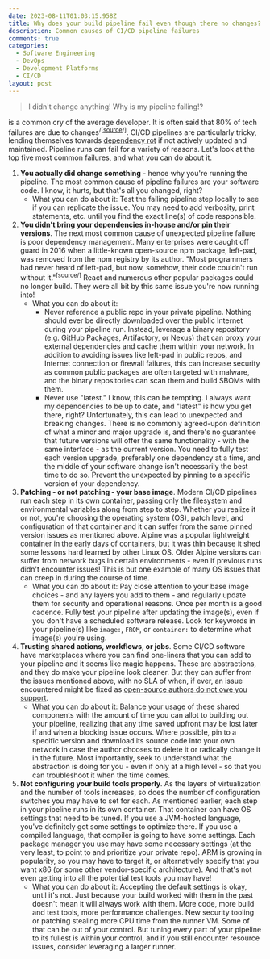 ```yaml
---
date: 2023-08-11T01:03:15.958Z
title: Why does your build pipeline fail even though there no changes?
description: Common causes of CI/CD pipeline failures
comments: true
categories:
  - Software Engineering
  - DevOps
  - Development Platforms
  - CI/CD
layout: post
---
```


> I didn't change anything! Why is my pipeline failing!?

is a common cry of the average developer. It is often said that 80% of tech failures are due to changes<sup>/\[[source](https://wikisummaries.org/visible-ops/ "source")/]</sup>. CI/CD pipelines are particularly tricky, lending themselves towards [dependency rot](https://en.wikipedia.org/wiki/Software_rot "dependency rot") if not actively updated and maintained. Pipeline runs can fail for a variety of reasons. Let's look at the top five most common failures, and what you can do about it.

1. **You actually did change something** - hence why you're running the pipeline. The most common cause of pipeline failures are your software code. I know, it hurts, but that's all you changed, right?
   * What you can do about it: Test the failing pipeline step locally to see if you can replicate the issue. You may need to add verbosity, print statements, etc. until you find the exact line(s) of code responsible.
2. **You didn't bring your dependencies in-house and/or pin their versions**. The next most common cause of unexpected pipeline failure is poor dependency management. Many enterprises were caught off guard in 2016 when a little-known open-source npm package, left-pad, was removed from the npm registry by its author. "Most programmers had never heard of left-pad, but now, somehow, their code couldn't run without it."<sup>\[[source](https://qz.com/646467/how-one-programmer-broke-the-internet-by-deleting-a-tiny-piece-of-code "source")/]</sup> React and numerous other popular packages could no longer build. They were all bit by this same issue you're now running into!
   * What you can do about it:
     * Never reference a public repo in your private pipeline. Nothing should ever be directly downloaded over the public Internet during your pipeline run. Instead, leverage a binary repository (e.g. GitHub Packages, Artifactory, or Nexus) that can proxy your external dependencies and cache them within your network. In addition to avoiding issues like left-pad in public repos, and Internet connection or firewall failures, this can increase security as common public packages are often targeted with malware, and the binary repositories can scan them and build SBOMs with them.
     * Never use "latest." I know, this can be tempting. I always want my dependencies to be up to date, and "latest" is how you get there, right? Unfortunately, this can lead to unexpected and breaking changes. There is no commonly agreed-upon definition of what a minor and major upgrade is, and there's no guarantee that future versions will offer the same functionality - with the same interface - as the current version. You need to fully test each version upgrade, preferably one dependency at a time, and the middle of your software change isn't necessarily the best time to do so. Prevent the unexpected by pinning to a specific version of your dependency.
3. **Patching - or not patching - your base image**. Modern CI/CD pipelines run each step in its own container, passing only the filesystem and environmental variables along from step to step. Whether you realize it or not, you're choosing the operating system (OS), patch level, and configuration of that container and it can suffer from the same pinned version issues as mentioned above. Alpine was a popular lightweight container in the early days of containers, but it was thin because it shed some lessons hard learned by other Linux OS. Older Alpine versions can suffer from network bugs in certain environments - even if previous runs didn't encounter issues! This is but one example of many OS issues that can creep in during the course of time.
   * What you can do about it: Pay close attention to your base image choices - and any layers you add to them - and regularly update them for security and operational reasons. Once per month is a good cadence. Fully test your pipeline after updating the image(s), even if you don't have a scheduled software release. Look for keywords in your pipeline(s) like `image:`, `FROM`, or `container:` to determine what image(s) you're using.
4. **Trusting shared actions, workflows, or jobs**. Some CI/CD software have marketplaces where you can find one-liners that you can add to your pipeline and it seems like magic happens. These are abstractions, and they do make your pipeline look cleaner. But they can suffer from the issues mentioned above, with no SLA of when, if ever, an issue encountered might be fixed as [open-source authors do not owe you support](https://gist.github.com/richhickey/1563cddea1002958f96e7ba9519972d9).
   * What you can do about it: Balance your usage of these shared components with the amount of time you can allot to building out your pipeline, realizing that any time saved upfront may be lost later if and when a blocking issue occurs. Where possible, pin to a specific version and download its source code into your own network in case the author chooses to delete it or radically change it in the future. Most importantly, seek to understand what the abstraction is doing for you - even if only at a high level - so that you can troubleshoot it when the time comes.
5. **Not configuring your build tools properly**. As the layers of virtualization and the number of tools increases, so does the number of configuration switches you may have to set for each. As mentioned earlier, each step in your pipeline runs in its own container. That container can have OS settings that need to be tuned. If you use a JVM-hosted language, you've definitely got some settings to optimize there. If you use a compiled language, that compiler is going to have some settings. Each package manager you use may have some necessary settings (at the very least, to point to and prioritize your private repo). ARM is growing in popularity, so you may have to target it, or alternatively specify that you want x86 (or some other vendor-specific architecture). And that's not even getting into all the potential test tools you may have!
   * What you can do about it: Accepting the default settings is okay, until it's not. Just because your build worked with them in the past doesn't mean it will always work with them. More code, more build and test tools, more performance challenges. New security tooling or patching stealing more CPU time from the runner VM. Some of that can be out of your control. But tuning every part of your pipeline to its fullest is within your control, and if you still encounter resource issues, consider leveraging a larger runner.
